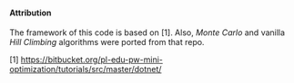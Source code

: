 #### Attribution

The framework of this code is based on [1]. Also, _Monte Carlo_ and vanilla _Hill Climbing_ algorithms were ported from that repo.

[1] https://bitbucket.org/pl-edu-pw-mini-optimization/tutorials/src/master/dotnet/ 
